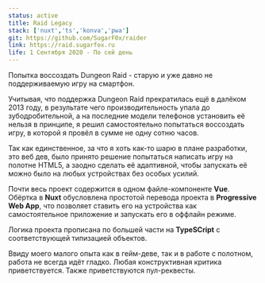 ```yaml
---
status: active
title: Raid Legacy
stack: ['nuxt','ts','konva','pwa']
git: https://github.com/SugarF0x/raider
link: https://raid.sugarfox.ru
life: 1 Сентября 2020 - По сей день
---
```


Попытка воссоздать Dungeon Raid - старую и уже давно не поддерживаемую игру на смартфон.
<!--more-->
Учитывая, что поддержка Dungeon Raid прекратилась ещё в далёком 2013 году, в результате чего производительность
упала до зубодробительной, а на последние модели телефонов установить её нельзя в принципе, я решил
самостоятельно попытаться воссоздать игру, в которой я провёл в сумме не одну сотню часов.

Так как единственное, за что я хоть как-то шарю в плане разработки, это веб дев, было принято решение
попытаться написать игру на полотне HTML5, а заодно сделать её адаптивной, чтобы запускать её можно было
на любых устройствах без особых усилий.

Почти весь проект содержится в одном файле-компоненте **Vue**. Обёртка в **Nuxt** обусловлена простотой перевода
проекта в **Progressive Web App**, что позволяет ставить его на устройства как самостоятельное приложение и
запускать его в оффлайн режиме.

Логика проекта прописана по большей части на **TypeSCript** с соответствующей типизацией объектов.

Ввиду моего малого опыта как в гейм-деве, так и в работе с полотном, работа не всегда идёт гладко. Любая конструктивная
критика приветствуется. Также приветствуются пул-реквесты.
